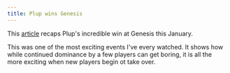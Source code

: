 ```yaml
---
title: Plup wins Genesis
---
```


This [article](http://www.espn.com/esports/story/_/id/22178949/genesis-plup-claims-genesis-crown) recaps Plup's incredible win at Genesis this January.

This was one of the most exciting events I've every watched. It shows how while continued dominance by a few players can get boring, it is all the more exciting when new players begin ot take over.

